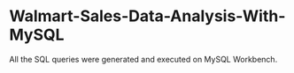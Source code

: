 # Walmart-Sales-Data-Analysis-With-MySQL

All the SQL queries were generated and executed on MySQL Workbench.
